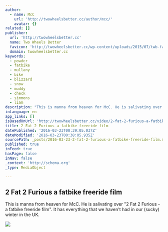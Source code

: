 ```yaml
---
author:
  - name: McC
    url: 'http://twowheelsbetter.cc/author/mcc/'
    avatar: {}
related: []
publisher:
  url: 'http://twowheelsbetter.cc'
  name: Two Wheels Better
  favicon: 'http://twowheelsbetter.cc/wp-content/uploads/2015/07/twb-favicon.png'
  domain: twowheelsbetter.cc
keywords:
  - powder
  - fatbike
  - mullany
  - bike
  - blizzard
  - snow
  - muddy
  - check
  - simmons
  - liam
description: "This is manna from heaven for McC. He is salivating over \"2 Fat 2 Furious - a fatbike freeride film\". It has everything that we haven't had in our (sucky) winter in the UK."
inLanguage: en
app_links: []
isBasedOnUrl: 'http://twowheelsbetter.cc/video/2-fat-2-furious-a-fatbike-freeride-film/?utm_content=buffera92de&utm_medium=social&utm_source=facebook.com&utm_campaign=buffer'
title: 2 Fat 2 Furious a fatbike freeride film
datePublished: '2016-03-23T00:39:05.037Z'
dateModified: '2016-03-23T00:38:05.935Z'
sourcePath: _posts/2016-03-23-2-fat-2-furious-a-fatbike-freeride-film.md
published: true
inFeed: true
hasPage: false
inNav: false
_context: 'http://schema.org'
_type: MediaObject

---
```

<article style=""><h1>2 Fat 2 Furious a fatbike freeride film</h1><p>This is manna from heaven for McC. He is salivating over "2 Fat 2 Furious - a fatbike freeride film". It has everything that we haven't had in our (sucky) winter in the UK.</p><img src="http://twowheelsbetter.cc/wp-content/uploads/2016/02/2-fat-2-furious.jpg" /></article>